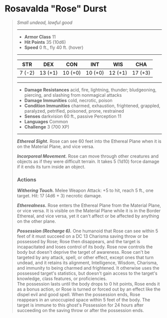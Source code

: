 # Rosavalda "Rose" Durst
>*Small undead, lawful good*
>___
>- **Armor Class** 11
>- **Hit Points** 35 (10d6)
>- **Speed** 0 ft., fly 40 ft. (hover)
>___
>|STR|DEX|CON|INT|WIS|CHA|
>|:---:|:---:|:---:|:---:|:---:|:---:|
>|7 (-2)|13 (+1)|10 (+0)|10 (+0)|12 (+1)|17 (+3)|
>___
>- **Damage Resistances** acid, fire, lightning, thunder; bludgeoning, piercing, and slashing from nonmagical attacks
>- **Damage Immunities** cold, necrotic, poison
>- **Condition Immunities** charmed, exhaustion, frightened, grappled, paralyzed, petrified, poisoned, prone, restrained
>- **Senses** darkvision 60 ft., passive Perception 11
>- **Languages** Common
>- **Challenge** 3 (700 XP)
>___
>***Ethereal Sight.*** Rose can see 60 feet into the Ethereal Plane when it is on the Material Plane, and vice versa.  
>
>***Incorporeal Movement.*** Rose can move through other creatures and objects as if they were difficult terrain. It takes 5 (1d10) force damage if it ends its turn inside an object.  
>
>### Actions
>***Withering Touch.*** Melee Weapon Attack: +5 to hit, reach 5 ft., one target. Hit: 17 (4d6 + 3) necrotic damage.  
>
>***Etherealness.*** Rose enters the Ethereal Plane from the Material Plane, or vice versa. It is visible on the Material Plane while it is in the Border Ethereal, and vice versa, yet it can't affect or be affected by anything on the other plane.  
>
>***Possession (Recharge 6).*** One humanoid that Rose can see within 5 feet of it must succeed on a DC 13 Charisma saving throw or be possessed by Rose; Rose then disappears, and the target is incapacitated and loses control of its body. Rose now controls the body but doesn't deprive the target of awareness. Rose can't be targeted by any attack, spell, or other effect, except ones that turn undead, and it retains its alignment, Intelligence, Wisdom, Charisma, and immunity to being charmed and frightened. It otherwise uses the possessed target's statistics, but doesn't gain access to the target's knowledge, class features, or proficiencies.  
>The possession lasts until the body drops to 0 hit points, Rose ends it as a bonus action, or Rose is turned or forced out by an effect like the dispel evil and good spell. When the possession ends, Rose reappears in an unoccupied space within 5 feet of the body. The target is immune to this ghost's Possession for 24 hours after succeeding on the saving throw or after the possession ends.